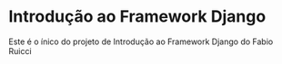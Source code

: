 # Introdução ao Framework Django
Este é o ínico do projeto de Introdução ao Framework Django do Fabio Ruicci
